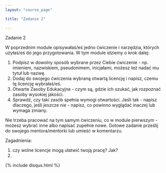 ```yaml
---
layout: "course_page"

title: "Zadanie 2"

---
```


<div class="text-center screen-title">
Zadanie 2
</div>

<div class="screen-content">
  <p>
  W poprzednim module opisywałaś/eś jedno ćwiczenie i narzędzia, których użyłaś/eś do jego przygotowania. W tym module idziemy o krok dalej:
  </p>
  
  <p>
  <ol>
<li class="number">Podpisz w dowolny sposób wybrane przez Ciebie ćwiczenie - np. imieniem, nazwiskiem, pseudonimem, inicjałami, możesz też nadać mu tytuł lub nazwę.</li>
<li class="number">Dodaj do swojego ćwiczenia wybraną otwartą licencję i napisz, czemu tę licencję wybrałaś/eś.</li>
<li class="number">Otwarte Zasoby Edukacyjne - czym są, gdzie ich szukać, jak rozpoznać zasoby wysokiej jakości.</li>
<li class="number">Sprawdź, czy taki zasób spełnia wymogi otwartości. Jeśli tak - napisz dlaczego, jeśli jeszcze nie - napisz, co powinno wyglądać inaczej lub wymaga zmiany.</li>
</ol>
  </p>
  
  <p>
  Nie trzeba pracować na tym samym ćwiczeniu, co w module pierwszym - możesz wybrać inne albo napisać zupełnie nowe. Gotowe zadanie prześlij do swojego mentora/mentorki lub umieść w komentarzu.
  </p>

<p>
  Zagadnienia:
  </p>
  <p>
  <ol>
<li class="number">czy wolne licencje mogą ułatwić twoją pracę? Jak?</li>
<li class="number"></li>
</ol>
  </p>

</div> 

{% include disqus.html %}
